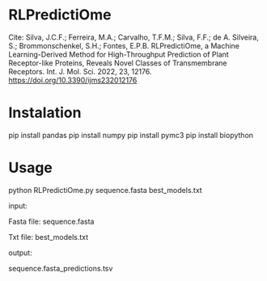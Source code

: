 # RLPredictiOme
Cite: Silva, J.C.F.; Ferreira, M.A.; Carvalho, T.F.M.; Silva, F.F.; de A. Silveira, S.; Brommonschenkel, S.H.; Fontes, E.P.B. RLPredictiOme, a Machine Learning-Derived Method for High-Throughput Prediction of Plant Receptor-like Proteins, Reveals Novel Classes of Transmembrane Receptors. Int. J. Mol. Sci. 2022, 23, 12176. https://doi.org/10.3390/ijms232012176

# Instalation
pip install pandas
pip install numpy
pip install pymc3
pip install biopython

# Usage

python RLPredictiOme.py sequence.fasta best_models.txt

input:

Fasta file: sequence.fasta

Txt file: best_models.txt

output:

sequence.fasta_predictions.tsv

